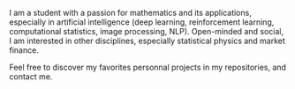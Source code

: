 I am a student with a passion for mathematics and its applications, especially in artificial intelligence (deep learning, reinforcement learning, computational statistics, image processing, NLP).
Open-minded and social, I am interested in other disciplines, especially statistical physics and market finance.

Feel free to discover my favorites personnal projects in my repositories, and contact me.

<!---
Victorletzelter/Victorletzelter is a ✨ special ✨ repository because its `README.md` (this file) appears on your GitHub profile.
You can click the Preview link to take a look at your changes.
--->
